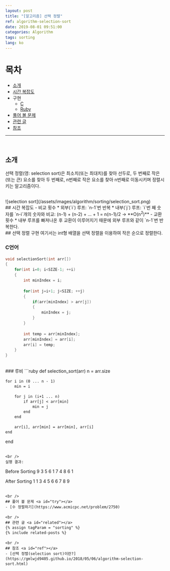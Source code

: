 ```yaml
---
layout: post
title: "[알고리즘] 선택 정렬"
ref: algorithm-selection-sort
date: 2019-08-01 09:51:00
categories: Algorithm
tags: sorting
lang: ko
---
```


# 목차
- [소개](#concept)
- [시간 복잡도](#timecomp)
- 구현
  * [C](#c)
  * [Ruby](#ruby)
- [풀어 볼 문제](#try)
- [관련 글](#related)
- [참조](#ref)
<hr />
<br />

## 소개<a id="concept"></a>
선택 정렬(영: selection sort)은 최소치(또는 최대치)를 찾아 선두로, 두 번째로 작은(또는 큰) 요소를
찾아 두 번째로, n번째로 작은 요소를 찾아 n번째로 이동시키며 정렬시키는 알고리즘이다.


<br />
![selection sort](/assets/images/algorithm/sorting/selection_sort.png)

<br />
## 시간 복잡도 <a id="timecomp"></a>
- 비교 횟수
  * 외부(`i`) 루프: `n-1`번 반복
  * 내부(`j`) 루프: `i`번 째 숫자를 `n-i`개의 숫자와 비교: (n-1) + (n-2) + ... + 1 = n(n-1)/2 → **O(n<sup>2</sup>)**
- 교환 횟수
  * 내부 루프를 빠져나온 후 교환이 이루어지기 때문에 외부 루프와 같이 `n-1`번 반복한다.

<br />
## 선택 정렬 구현
여기서는 int형 배열을 선택 정렬을 이용하여 작은 순으로 정렬한다.

### C언어 <a id="c"></a>
```c
void selectionSort(int arr[])
{
	for(int i=0; i<SIZE-1; ++i)
	{
		int minIndex = i;

		for(int j=i+1; j<SIZE; ++j)
		{
			if(arr[minIndex] > arr[j])
			{
				minIndex = j;
			}
		}

		int temp = arr[minIndex];
		arr[minIndex] = arr[i];
		arr[i] = temp;
	}
}
```

<br />
### 루비 <a id="ruby"></a>
```ruby
def selection_sort(arr)
    n = arr.size

    for i in (0 ... n - 1)
        min = i

        for j in (i+1 ... n)
            if arr[j] < arr[min]
                min = j
            end
        end

        arr[i], arr[min] = arr[min], arr[i]
    end
end
```

<br />
실행 결과:
```
Before Sorting
 9  3  5  6  1  7  4  8  6  1 

After Sorting
 1  1  3  4  5  6  6  7  8  9 
```

<br />
## 풀어 볼 문제 <a id="try"></a>
- [수 정렬하기](https://www.acmicpc.net/problem/2750)

<br />
## 관련 글 <a id="related"></a>
{% assign tagParam = "sorting" %}
{% include related-posts %}

<br />
## 참조 <a id="ref"></a>
- [선택 정렬(selection sort)이란?](https://gmlwjd9405.github.io/2018/05/06/algorithm-selection-sort.html)
